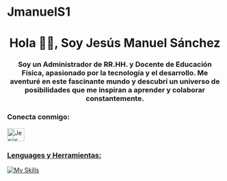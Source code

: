# JmanuelS1
<h1 align="center">Hola 🖐🏻, Soy Jesús Manuel Sánchez</h1>
<h3 align="center">Soy un Administrador de RR.HH. y Docente de Educación Física, apasionado por la tecnología y el desarrollo. Me aventuré en este fascinante mundo y descubrí un universo de posibilidades que me inspiran a aprender y colaborar constantemente.</h3>

<h3 align="left">Conecta conmigo:</h3>
<p align="left">
<a href="www.linkedin.com/in/jesús-manuel-sánchez-rincón-6a925318a" target="_blank"> <img align="center" src="https://raw.githubusercontent.com/rahuldkjain/github-profile-readme-generator/master/src/images/icons/Social/linked-in-alt.svg" alt="Jesús Sánchez" height="30" width="40" />


<h3 align="left">Lenguages y Herramientas:</h3>

[![My Skills](https://skillicons.dev/icons?i=bash,css,discord,express,figma,github,gmail,html,js,jest,linkedin,netlify,nextjs,nodejs,notion,npm,postgres,postman,react,redux,regex,replit,sass,sequelize,svg,tailwind,vite,vscode,windows)](https://skillicons.dev)
